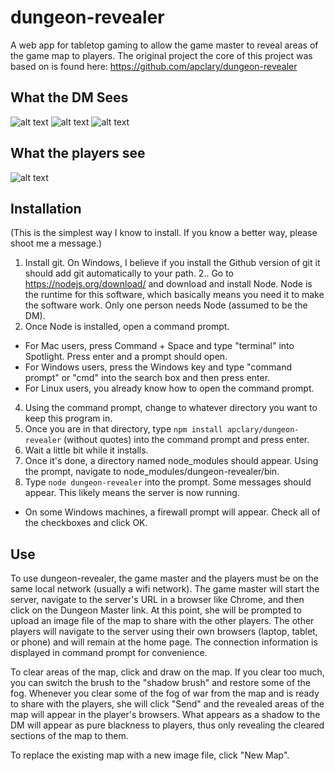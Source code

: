 dungeon-revealer
================

A web app for tabletop gaming to allow the game master to reveal areas of the game map to players.
The original project the core of this project was based on is found here: https://github.com/apclary/dungeon-revealer

What the DM Sees
----------------
![alt text](http://github.com/patkilleen/dungeon-revealer/public/imgages/dm-example-fow.PNG "DM's Fog of war view")
![alt text](http://github.com/patkilleen/dungeon-revealer/public/imgages/dm-example-labels.PNG "DM's Label view")
![alt text](http://github.com/patkilleen/dungeon-revealer/public/imgages/dm-example-grid.PNG "DM's Grid view")

What the players see
--------------------
![alt text](http://github.com/patkilleen/dungeon-revealer/public/imgages/player-example.PNG "Player's view")


Installation
------------
(This is the simplest way I know to install. If you know a better way, please shoot me a message.)

1. Install git. On Windows, I believe if you install the Github version of git it should add git automatically to your path.
2.. Go to https://nodejs.org/download/ and download and install Node. Node is the runtime for this software, which basically means you need it to make the software work. Only one person needs Node (assumed to be the DM). 
3. Once Node is installed, open a command prompt. 
  * For Mac users, press Command + Space and type "terminal" into Spotlight. Press enter and a prompt should open. 
  * For Windows users, press the Windows key and type "command prompt" or "cmd" into the search box and then press enter.
  * For Linux users, you already know how to open the command prompt.
4. Using the command prompt, change to whatever directory you want to keep this program in. 
5. Once you are in that directory, type `npm install apclary/dungeon-revealer` (without quotes) into the command prompt and press enter.
6. Wait a little bit while it installs.
7. Once it's done, a directory named node_modules should appear. Using the prompt, navigate to node_modules/dungeon-revealer/bin.
8. Type `node dungeon-revealer` into the prompt. Some messages should appear. This likely means the server is now running. 
  * On some Windows machines, a firewall prompt will appear. Check all of the checkboxes and click OK.

Use
---

To use dungeon-revealer, the game master and the players must be on the same local network (usually a wifi network). The game master will start the server, navigate to the server's URL in a browser like Chrome, and then click on the Dungeon Master link. At this point, she will be prompted to upload an image file of the map to share with the other players. The other players will navigate to the server using their own browsers (laptop, tablet, or phone) and will remain at the home page. The connection information is displayed in command prompt for convenience.

To clear areas of the map, click and draw on the map. If you clear too much, you can switch the brush to the "shadow brush" and restore some of the fog. Whenever you clear some of the fog of war from the map and is ready to share with the players, she will click "Send" and the revealed areas of the map will appear in the player's browsers. What appears as a shadow to the DM will appear as pure blackness to players, thus only revealing the cleared sections of the map to them.

To replace the existing map with a new image file, click "New Map".


